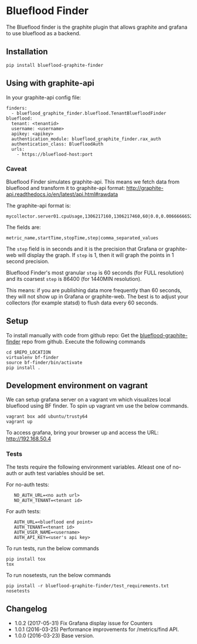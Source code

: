 Blueflood Finder
================

The Blueflood finder is the graphite plugin that allows graphite and grafana to use blueflood as a backend.

## Installation

    pip install blueflood-graphite-finder

## Using with graphite-api

In your graphite-api config file:

    finders:
      - blueflood_graphite_finder.blueflood.TenantBluefloodFinder
    blueflood:
      tenant: <tenantid>
      username: <username>
      apikey: <apikey>
      authentication_module: blueflood_graphite_finder.rax_auth
      authentication_class: BluefloodAuth
      urls:
        - https://blueflood-host:port

### Caveat
Blueflood Finder simulates graphite-api. This means we fetch data from blueflood and transform it to graphite-api format:
http://graphite-api.readthedocs.io/en/latest/api.html#rawdata

The graphite-api format is:
```
mycollector.server01.cpuUsage,1306217160,1306217460,60|0.0,0.00666666520965,0.00666666624282,0.0,0.0133345399694
```
The fields are:
```
metric_name,startTime,stopTime,step|comma_separated_values
```

The ```step``` field is in seconds and it is the precision that Grafana or graphite-web will display the graph. If ```step``` is 1, then it will graph the points in 1 second precision.

Blueflood Finder's most granular ```step``` is 60 seconds (for FULL resolution) and its coarsest ```step``` is 86400 (for 1440MIN resolution). 

This means: if you are publishing data more frequently than 60 seconds, they will not show up in Grafana or graphite-web. The best is to adjust your collectors (for example statsd) to flush data every 60 seconds. 

## Setup

To install manually with code from github repo:
    Get the [blueflood-graphite-finder](https://github.com/rackerlabs/blueflood-graphite-finder) repo from github. Execute the following commands

    cd $REPO_LOCATION
    virtualenv bf-finder
    source bf-finder/bin/activate
    pip install .
 
## Development environment on vagrant

We can setup grafana server on a vagrant vm which visualizes local blueflood using BF finder. To spin up 
vagrant vm use the below commands.

    vagrant box add ubuntu/trusty64
    vagrant up
    
To access grafana, bring your browser up and access the URL: http://192.168.50.4    
    
### Tests

The tests require the following environment variables. Atleast one of no-auth or auth test variables should be set.

For no-auth tests:

       NO_AUTH_URL=<no auth url>
       NO_AUTH_TENANT=<tenant id>

For auth tests:

       AUTH_URL=<blueflood end point>
       AUTH_TENANT=<tenant id>
       AUTH_USER_NAME=<username>
       AUTH_API_KEY=<user's api key>


To run tests, run the below commands
    
    pip install tox
    tox

To run nosetests, run the below commands

    pip install -r blueflood-graphite-finder/test_requirements.txt
    nosetests
    
## Changelog
    
* 1.0.2 (2017-05-31) Fix Grafana display issue for Counters
* 1.0.1 (2016-03-25) Performance improvements for /metrics/find API.
* 1.0.0 (2016-03-23) Base version. 
